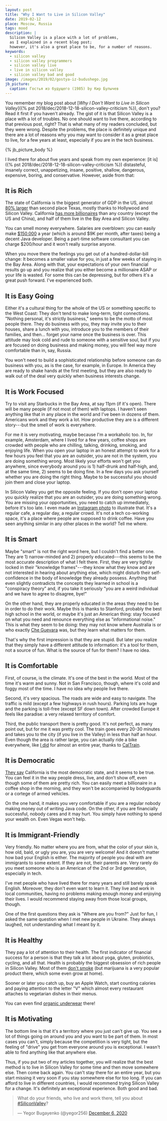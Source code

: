 ```yaml
---
layout: post
title: "Why I Want to Live in Silicon Valley"
date: 2019-02-12
place: Moscow, Russia
tags: mood
description: |
  Silicon Valley is a place with a lot of problems,
  as I explained in a recent blog post;
  however, it's also a great place to be, for a number of reasons.
keywords:
  - silicon valley
  - silicon valley programmers
  - silicon valley live
  - live in silicon valley
  - silicon valley bad and good
image: /images/2019/02/gostya-iz-budushego.jpg
jb_picture:
  caption: Гостья из будущего (1985) by Кир Булычев
---
```


You remember my blog post about
[_Why I Don't Want to Live in Silicon Valley_]({% pst 2018/dec/2018-12-18-silicon-valley-criticism %}),
don't you? Read it first if you haven't already. The gist of it is
that Silicon Valley is a place with a lot of troubles. No one should want
to live there, according to that previous post, right? That is what
many of my readers concluded, but they were wrong. Despite the problems,
the place is definitely unique and there are a lot of reasons why
you may want to consider it as a great place to live, for a few years
at least, especially if you are in the tech business.

<!--more-->

{% jb_picture_body %}

I lived there for about five years and speak from my own experience:
[it is]({% pst 2018/dec/2018-12-18-silicon-valley-criticism %})
distasteful, insanely correct, unappetizing, insane, positive,
shallow, dangerous, expensive, boring, and conservative. However, aside from
that:

## It is Rich

The state of California is the biggest generator of GDP in the US, almost
[80% larger](https://en.wikipedia.org/wiki/Comparison_between_U.S._states_and_countries_by_GDP_%28nominal%29)
than second place Texas, mostly thanks
to Hollywood and Silicon Valley.
California [has more billionaires](https://www.forbes.com/sites/katiasavchuk/2015/03/04/california-has-more-billionaires-than-every-country-except-the-u-s-and-china/)
than any country (except the US and China),
and half of them live in the Bay Area and Silicon Valley.

You can smell money everywhere. Salaries are overblown: you can easily make
[$150,000](https://spectrum.ieee.org/view-from-the-valley/at-work/tech-careers/what-silicon-valley-tech-jobs-pay-the-highest-salaries)
a year (which is around $9K per month, after taxes) being a decent Java developer. Being
a part-time software consultant you can charge $200/hour and it won't really
surprise anyone.

When you move there the feelings you get out of a hundred-dollar-bill change: It becomes
a smaller value for you, in just a few weeks of staying in the Bay Area. Along
with that, your expectations of your own financial results go up and you
realize that you either become a millionaire ASAP or your life is wasted.
For some this can be depressing, but for others it's a great push forward.
I've experienced both.

## It is Easy Going

Either it's a cultural thing for the whole of the US or something specific
to the West Coast: They don't tend to make long-term, tight connections.
"Nothing personal, it's strictly business," seems to be the motto of most people
there. They do business with you, they may invite you to their houses,
share a lunch with you, introduce you to the members of their families, and
then... forget your name once the business is over. This attitude may look cold and
rude to someone with a sensitive soul, but if you are focused on doing
business and making money, you will feel way more comfortable than in,
say, Russia.

You won't need to build a sophisticated relationship before someone can
do business with you, as is the case, for example, in Europe. In America
they are ready to shake hands at the first meeting, but they are also
ready to walk out of the deal very quickly when business interests
change.

## It is Work Focused

Try to visit any Starbucks in the Bay Area, at say 11pm (if it's open).
There will be many people (if not most of them) with laptops. I haven't
seen anything like that in any place in the world and I've been in dozens
of them. Americans work and they work a lot. How productive they are is
a different story---but the smell of work is everywhere.

For me it is very motivating, maybe because I'm a workaholic too. In, for example,
Amsterdam, where I lived for a few years, coffee shops are crowded with people
who are chilling, talking, drinking, smoking, and enjoying life. When you open
your laptop in an honest attempt to work for a few hours you feel that you
are an outsider, you are not in the system, you are doing something wrong.
Most likely your efforts won't get you anywhere, since everybody around
you is 1) half-drunk and half-high, and, at the same time, 2) seems to be doing fine. In a few
days you ask yourself whether you are doing the right thing. Maybe to be
successful you should join them and close your laptop.

In Silicon Valley you get the opposite feeling. If you don't open your laptop
you quickly realize that you are an outsider, you are doing something wrong.
You are missing your opportunities, you need to catch up immediately, before
it's too late. I even made an [Instagram photo](https://www.instagram.com/p/BIBL9kRj4Qi/)
to illustrate that.
It's a regular cafe, a regular day, a regular crowd. It's not a tech co-working space,
it's a place where people are supposed to drink coffee. Have you seen anything
similar in any other places in the world? Tell me where.

## It is Smart

Maybe "smart" is not the right word here, but I couldn't find
a better one. They are 1) narrow-minded and 2) properly educated---this seems
to be the most accurate description of what I felt there. First, they are
very tightly locked in their "knowledge frames"---they know what they know
and are not interested in hearing about anything else, which might
disturb their self-confidence in the body of knowledge they already possess.
Anything that even slightly contradicts the concepts they learned in school is
a "conspiracy theory" and, if you take it seriously "you are a weird
individual and we have to agree to disagree, bye!"

On the other hand, they are properly educated in the areas they need to be in order to do
their work. Maybe this is thanks to Stanford, probably the best high school in the
world, or maybe it's just an American thing: stay focused on what you need
and renounce everything else as "informational noise." This is what they seem
to be doing: they may not know where Australia is or who exactly
[Che Guevara](https://en.wikipedia.org/wiki/Che_Guevara) was,
but they learn what matters for them.

That's why the first impression is that they are stupid. But later you realize
that they simply have a different attitude to information: it's a tool for them,
not a source of fun. What is the source of fun for them? I have no idea.

## It is Comfortable

First, of course, is the climate. It's one of the best in the world. Most of the
time it's warm and sunny. Not in San Francisco, though, where it's cold
and foggy most of the time. I have no idea why people live there.

Second, it's very spacious. The roads are wide and easy to navigate. The
traffic is mild (except a few highways in rush hours). Parking lots are huge
and the parking is toll-free (except SF down town). After crowded Europe
it feels like paradise: a very relaxed territory of comfort.

Third, the public transport there is pretty good. It's not perfect, as many
point out, but for me it was pretty cool. The train goes every 20-30 minutes and takes
you to the city (if you live in the Valley) in less than half an hour. Even though
the area is rather large, you can actually ride a bike everywhere,
like [I did](https://www.instagram.com/p/8zc2GupGzq/) for almost an entire year,
thanks to [CalTrain](https://www.instagram.com/p/9cbYGSJG9z/).

## It is Democratic

[They say](https://www.weeklystandard.com/michael-warren/will-america-in-10-years-look-like-california-does-today)
California is the most democratic state, and it seems to be true.
You can feel it in the way people dress, live, and don't show off, even
though some of them are pretty rich. You can easily meet a billionaire
in a coffee shop in the morning, and they won't be accompanied by bodyguards
or a cortege of armed vehicles.

On the one hand, it makes you very comfortable if you are a regular nobody
making money out of writing Java code. On the other, if you are financially
successful, nobody cares and it may hurt. You simply have nothing to spend
your wealth on. Even Vegas won't help.

## It is Immigrant-Friendly

Very friendly. No matter where you are from, what the color of your skin is,
how old, bald, or ugly you are, you are very welcome! And it doesn't matter
how bad your English is either. The majority of people you deal with are immigrants
to some extent. If they are not, their parents are. Very rarely do you meet
someone who is an American of the 2nd or 3rd generation, especially in tech.

I've met people who have lived there for many years and still barely speak English.
Moreover, they don't even want to learn it. They live and work in local
communities, having no problems making enough money and enjoying their lives.
I would recommend staying away from those local groups, though.

One of the first questions they ask is "Where are you from?" Just for fun,
I asked the same question when I met new people in Ukraine. They
always laughed, not understanding what I meant by it.

## It is Healthy

They pay a lot of attention to their health. The first indicator of
financial success for a person is that they talk a lot about yoga, gluten,
probiotics, cycling, and all that. Health is probably the biggest obsession of rich people
in Silicon Valley. Most of them [don't smoke](https://www.cdc.gov/statesystem/cigaretteuseadult.html)
(but marijuana is a very popular product there, which some even grow at home).

Sooner or later you catch up, buy an Apple Watch, start counting calories and paying attention
to the letter "V" which almost every restaurant attaches to vegetarian dishes
in their menus.

You can even find [organic underwear](https://www.instagram.com/p/BGvbjHGpG2a/) there!

## It is Motivating

The bottom line is that it's a territory where you just can't give up. You see
a lot of things going on around you and you want to be part of them. In most
cases you can't, simply because the competition is very tight, but the feeling
of "drive" you get from everyone around you is exceptional. I wasn't able to find
anything like that anywhere else.

Thus, if you put two of my articles together, you will realize that the
best method is to live in Silicon Valley for some time and then move
somewhere else. Then come back again. You can't stay there for an entire year, but you
start missing it very soon if you stay somewhere else for too long.
If you can afford to live in different countries, I would recommend trying
Silicon Valley for a change. It's definitely an exceptional experience. Both
good and bad.

<blockquote class="twitter-tweet"><p lang="en" dir="ltr">What do your friends, who live and work there, tell you about <a href="https://twitter.com/hashtag/SiliconValley?src=hash&amp;ref_src=twsrc%5Etfw">#SiliconValley</a>?</p>&mdash; Yegor Bugayenko (@yegor256) <a href="https://twitter.com/yegor256/status/1335586177152405506?ref_src=twsrc%5Etfw">December 6, 2020</a></blockquote> <script async src="https://platform.twitter.com/widgets.js" charset="utf-8"></script>